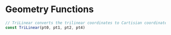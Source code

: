 # Geometry Functions

```javascript
// TriLinear converts the trilinear coordinates to Cartisian coordinates
const TriLinear(pt0, pt1, pt2, pt4)
```
